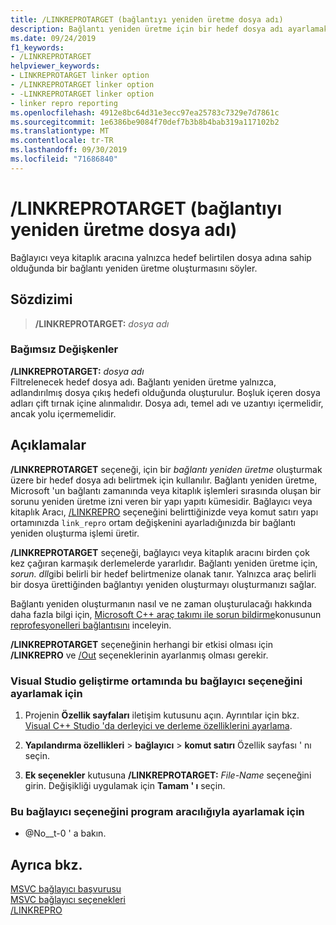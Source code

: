 ```yaml
---
title: /LINKREPROTARGET (bağlantıyı yeniden üretme dosya adı)
description: Bağlantı yeniden üretme için bir hedef dosya adı ayarlamak için bağlayıcı veya kitaplık aracı seçeneği.
ms.date: 09/24/2019
f1_keywords:
- /LINKREPROTARGET
helpviewer_keywords:
- LINKREPROTARGET linker option
- /LINKREPROTARGET linker option
- -LINKREPROTARGET linker option
- linker repro reporting
ms.openlocfilehash: 4912e8bc64d31e3ecc97ea25783c7329e7d7861c
ms.sourcegitcommit: 1e6386be9084f70def7b3b8b4bab319a117102b2
ms.translationtype: MT
ms.contentlocale: tr-TR
ms.lasthandoff: 09/30/2019
ms.locfileid: "71686840"
---
```

# <a name="linkreprotarget-link-repro-file-name"></a>/LINKREPROTARGET (bağlantıyı yeniden üretme dosya adı)

Bağlayıcı veya kitaplık aracına yalnızca hedef belirtilen dosya adına sahip olduğunda bir bağlantı yeniden üretme oluşturmasını söyler.

## <a name="syntax"></a>Sözdizimi

> **/LINKREPROTARGET:** _dosya adı_

### <a name="arguments"></a>Bağımsız Değişkenler

**/LINKREPROTARGET:** _dosya adı_\
Filtrelenecek hedef dosya adı. Bağlantı yeniden üretme yalnızca, adlandırılmış dosya çıkış hedefi olduğunda oluşturulur. Boşluk içeren dosya adları çift tırnak içine alınmalıdır. Dosya adı, temel adı ve uzantıyı içermelidir, ancak yolu içermemelidir.

## <a name="remarks"></a>Açıklamalar

**/LINKREPROTARGET** seçeneği, için bir *bağlantı yeniden üretme* oluşturmak üzere bir hedef dosya adı belirtmek için kullanılır. Bağlantı yeniden üretme, Microsoft 'un bağlantı zamanında veya kitaplık işlemleri sırasında oluşan bir sorunu yeniden üretme izni veren bir yapı yapıtı kümesidir. Bağlayıcı veya kitaplık Aracı, [/LINKREPRO](linkrepro.md) seçeneğini belirttiğinizde veya komut satırı yapı ortamınızda `link_repro` ortam değişkenini ayarladığınızda bir bağlantı yeniden oluşturma işlemi üretir.

**/LINKREPROTARGET** seçeneği, bağlayıcı veya kitaplık aracını birden çok kez çağıran karmaşık derlemelerde yararlıdır. Bağlantı yeniden üretme için, *sorun. dll*gibi belirli bir hedef belirtmenize olanak tanır. Yalnızca araç belirli bir dosya ürettiğinden bağlantıyı yeniden oluşturmayı oluşturmanızı sağlar.

Bağlantı yeniden oluşturmanın nasıl ve ne zaman oluşturulacağı hakkında daha fazla bilgi için, [Microsoft C++ araç takımı ile sorun bildirme](../../overview/how-to-report-a-problem-with-the-visual-cpp-toolset.md)konusunun [reprofesyonelleri bağlantısını](../../overview/how-to-report-a-problem-with-the-visual-cpp-toolset.md#link-repros) inceleyin.

**/LINKREPROTARGET** seçeneğinin herhangi bir etkisi olması için **/LINKREPRO** ve [/Out](out-output-file-name.md) seçeneklerinin ayarlanmış olması gerekir.

### <a name="to-set-this-linker-option-in-the-visual-studio-development-environment"></a>Visual Studio geliştirme ortamında bu bağlayıcı seçeneğini ayarlamak için

1. Projenin **Özellik sayfaları** iletişim kutusunu açın. Ayrıntılar için bkz. [Visual C++ Studio 'da derleyici ve derleme özelliklerini ayarlama](../working-with-project-properties.md).

1. **Yapılandırma özellikleri** > **bağlayıcı** > **komut satırı** Özellik sayfası ' nı seçin.

1. **Ek seçenekler** kutusuna **/LINKREPROTARGET:** _File-Name_ seçeneğini girin. Değişikliği uygulamak için **Tamam ' ı** seçin.

### <a name="to-set-this-linker-option-programmatically"></a>Bu bağlayıcı seçeneğini program aracılığıyla ayarlamak için

- @No__t-0 ' a bakın.

## <a name="see-also"></a>Ayrıca bkz.

[MSVC bağlayıcı başvurusu](linking.md)\
[MSVC bağlayıcı seçenekleri](linker-options.md)\
[/LINKREPRO](linkrepro.md)

